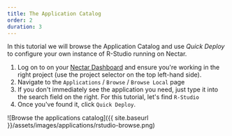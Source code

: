 ```yaml
---
title: The Application Catalog
order: 2
duration: 3
---
```


In this tutorial we will browse the Application Catalog and use *Quick Deploy* to configure your own instance of R-Studio running on Nectar. 

1. Log on to on your [Nectar Dashboard](https://dashboard.rc.nectar.org.au) and ensure you're working in the right project (use the project selector on the top left-hand side).
2. Navigate to the `Applications` / `Browse` / `Browse Local` page 
3. If you don't immediately see the application you need, just type it into the search field on the right. For this tutorial, let's find `R-Studio`
4. Once you've found it, click `Quick Deploy`.

![Browse the applications catalog]({{ site.baseurl }}/assets/images/applications/rstudio-browse.png)


